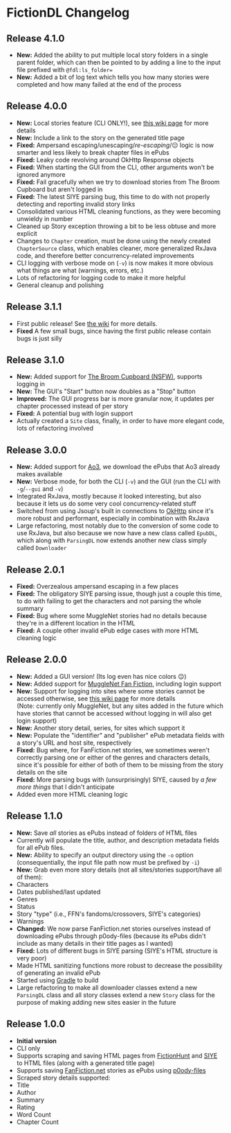 # FictionDL Changelog

## Release 4.1.0
* **New:** Added the ability to put multiple local story folders in a single parent folder, which can then be pointed to by adding a line to the input file prefixed with `@fdl:ls_folder=`
* **New:** Added a bit of log text which tells you how many stories were completed and how many failed at the end of the process

## Release 4.0.0
* **New:** Local stories feature (CLI ONLY!), see [this wiki page](../../wiki/Local-Stories) for more details
* **New:** Include a link to the story on the generated title page
* **Fixed:** Ampersand escaping/unescaping/*re-escaping*/😑 logic is now smarter and less likely to break chapter files in ePubs
* **Fixed:** Leaky code revolving around OkHttp Response objects
* **Fixed:** When starting the GUI from the CLI, other arguments won't be ignored anymore
* **Fixed:** Fail gracefully when we try to download stories from The Broom Cupboard but aren't logged in
* **Fixed:** The latest SIYE parsing bug, this time to do with not properly detecting and reporting invalid story links
* Consolidated various HTML cleaning functions, as they were becoming unwieldy in number
* Cleaned up Story exception throwing a bit to be less obtuse and more explicit
* Changes to `Chapter` creation, must be done using the newly created `ChapterSource` class, which enables cleaner, more generalized RxJava code, and therefore better concurrency-related improvements
* CLI logging with verbose mode on (`-v`) is now makes it more obvious what things are what (warnings, errors, etc.)
* Lots of refactoring for logging code to make it more helpful
* General cleanup and polishing

## Release 3.1.1
* First public release! See [the wiki](../../wiki) for more details.
* **Fixed** A few small bugs, since having the first public release contain bugs is just silly

## Release 3.1.0
* **New:** Added support for [The Broom Cupboard (NSFW)](http://thebroomcupboard.net), supports logging in
* **New:** The GUI's "Start" button now doubles as a "Stop" button
* **Improved:** The GUI progress bar is more granular now, it updates per chapter processed instead of per story
* **Fixed:** A potential bug with login support
* Actually created a `Site` class, finally, in order to have more elegant code, lots of refactoring involved


## Release 3.0.0
* **New:** Added support for [Ao3](http://archiveofourown.org), we download the ePubs that Ao3 already makes available
* **New:** Verbose mode, for both the CLI (`-v`) and the GUI (run the CLI with `-g`/`--gui` and `-v`)
* Integrated RxJava, mostly because it looked interesting, but also because it lets us do some very cool concurrency-related stuff
* Switched from using Jsoup's built in connections to [OkHttp](https://github.com/square/OkHttp) since it's more robust and performant, especially in combination with RxJava
* Large refactoring, most notably due to the conversion of some code to use RxJava, but also because we now have a new class called `EpubDL`, which along with `ParsingDL` now extends another new class simply called `Downloader`

## Release 2.0.1
* **Fixed:** Overzealous ampersand escaping in a few places
* **Fixed:** The obligatory SIYE parsing issue, though just a couple this time, to do with failing to get the characters and not parsing the whole summary
* **Fixed:** Bug where some MuggleNet stories had no details because they're in a different location in the HTML
* **Fixed:** A couple other invalid ePub edge cases with more HTML cleaning logic

## Release 2.0.0
* **New:** Added a GUI version! (Its log even has nice colors 😉)
* **New:** Added support for [MuggleNet Fan Fiction](http://fanfiction.mugglenet.com/), including login support
* **New:** Support for logging into sites where some stories cannot be accessed otherwise, see [this wiki page](../../wiki/Login-Support) for more details  
(Note: currently only MuggleNet, but any sites added in the future which have stories that cannot be accessed without logging in will also get login support)
* **New:** Another story detail, series, for sites which support it
* **New:** Populate the "identifier" and "publisher" ePub metadata fields with a story's URL and host site, respectively
* **Fixed:** Bug where, for FanFiction.net stories, we sometimes weren't correctly parsing one or either of the genres and characters details, since it's possible for either of both of them to be missing from the story details on the site
* **Fixed:** More parsing bugs with (unsurprisingly) SIYE, caused by *a few more things* that I didn't anticipate
* Added even more HTML cleaning logic

## Release 1.1.0
* **New:** Save *all* stories as ePubs instead of folders of HTML files
* Currently will populate the title, author, and description metadata fields for all ePub files.
* **New:** Ability to specify an output directory using the `-o` option (consequentially, the input file path now must be prefixed by `-i`)
* **New:** Grab even more story details (not all sites/stories support/have all of them):
* Characters
* Dates published/last updated
* Genres
* Status
* Story "type" (i.e., FFN's fandoms/crossovers, SIYE's categories)
* Warnings
* **Changed:** We now parse FanFiction.net stories ourselves instead of downloading ePubs through p0ody-files (because its ePubs didn't include as many details in their title pages as I wanted)
* **Fixed:** Lots of different bugs in SIYE parsing (SIYE's HTML structure is very poor)
* Made HTML sanitizing functions more robust to decrease the possibility of generating an invalid ePub
* Started using [Gradle](https://gradle.org) to build
* Large refactoring to make all downloader classes extend a new `ParsingDL` class and all story classes extend a new `Story` class for the purpose of making adding new sites easier in the future


## Release 1.0.0
* **Initial version**
* CLI only
* Supports scraping and saving HTML pages from [FictionHunt](http://fictionhunt.com) and [SIYE](http://siye.co.uk) to HTML files (along with a generated title page)
* Supports saving [FanFiction.net](https://www.fanfiction.net) stories as ePubs using [p0ody-files](http://p0ody-files.com/ff_to_ebook/)
* Scraped story details supported:
* Title
* Author
* Summary
* Rating
* Word Count
* Chapter Count
